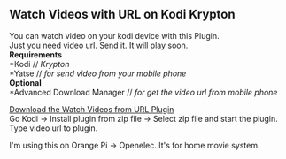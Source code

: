 ## Watch Videos with URL on Kodi Krypton
You can watch video on your kodi device with this Plugin.<br>
Just you need video url. Send it. It will play soon.<br>
**Requirements**<br>
*Kodi // *Krypton*<br>
*Yatse // *for send video from your mobile phone*<br>
**Optional**<br>
*Advanced Download Manager // *for get the video url from mobile phone*<br>

<a href="https://github.com/b3rkaydem1r/kodi-watch-video-with-url/archive/master.zip" target="blank">Download the Watch Videos from URL Plugin</a><br>
Go Kodi -> Install plugin from zip file -> Select zip file and start the plugin.<br>
Type video url to plugin.<br>

I'm using this on Orange Pi -> Openelec. It's for home movie system.
